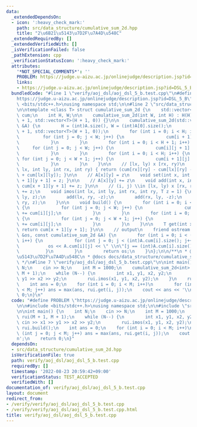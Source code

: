 ```yaml
---
data:
  _extendedDependsOn:
  - icon: ':heavy_check_mark:'
    path: src/data_structure/cumulative_sum_2d.hpp
    title: "2\u6B21\u5143\u7D2F\u7A4D\u548C"
  _extendedRequiredBy: []
  _extendedVerifiedWith: []
  _isVerificationFailed: false
  _pathExtension: cpp
  _verificationStatusIcon: ':heavy_check_mark:'
  attributes:
    '*NOT_SPECIAL_COMMENTS*': ''
    PROBLEM: https://judge.u-aizu.ac.jp/onlinejudge/description.jsp?id=DSL_5_B
    links:
    - https://judge.u-aizu.ac.jp/onlinejudge/description.jsp?id=DSL_5_B
  bundledCode: "#line 1 \"verify/aoj_dsl/aoj_dsl_5_b.test.cpp\"\n#define PROBLEM \"\
    https://judge.u-aizu.ac.jp/onlinejudge/description.jsp?id=DSL_5_B\"\n\n#include\
    \ <bits/stdc++.h>\nusing namespace std;\n\n#line 2 \"src/data_structure/cumulative_sum_2d.hpp\"\
    \n\ntemplate <class T> struct cumulative_sum_2d {\n    std::vector<std::vector<T>>\
    \ cum;\n    int H, W;\n\n    cumulative_sum_2d(int W, int H) : H(H), W(W), cum(W\
    \ + 1, std::vector<T>(H + 1, 0)) {}\n\n    cumulative_sum_2d(std::vector<std::vector<T>>\
    \ &A) {\n        H = (int)A.size(), W = (int)A[0].size();\n        cum.assign(H\
    \ + 1, std::vector<T>(W + 1, 0));\n        for (int i = 0; i < H; i++) {\n   \
    \         for (int j = 0; j < W; j++) {\n                cum[i + 1][j + 1] = A[i][j];\n\
    \            }\n        }\n        for (int i = 0; i < H + 1; i++) {\n       \
    \     for (int j = 0; j < W; j++) {\n                cum[i][j + 1] += cum[i][j];\n\
    \            }\n        }\n        for (int i = 0; i < H; i++) {\n           \
    \ for (int j = 0; j < W + 1; j++) {\n                cum[i + 1][j] += cum[i][j];\n\
    \            }\n        }\n    }\n\n    // [lx, ly) x [rx, ry)\n    T query(int\
    \ lx, int ly, int rx, int ry) { return (cum[rx][ry] - cum[lx][ry] - cum[rx][ly]\
    \ + cum[lx][ly]); }\n\n    // A[x][y] = z\n    void set(int x, int y, T z) { cum[x\
    \ + 1][y + 1] = z; }\n\n    // A[x][y] += z\n    void add(int x, int y, T z) {\
    \ cum[x + 1][y + 1] += z; }\n\n    // (i, j) \\in [lx, ly) x [rx, ry) cum[i][j]\
    \ += z;\n    void imos(int lx, int ly, int rx, int ry, T z = 1) {\n        add(lx,\
    \ ly, z);\n        add(lx, ry, -z);\n        add(rx, ly, -z);\n        add(rx,\
    \ ry, z);\n    }\n\n    void build() {\n        for (int i = 0; i < H + 1; i++)\
    \ {\n            for (int j = 0; j < W; j++) {\n                cum[i][j + 1]\
    \ += cum[i][j];\n            }\n        }\n        for (int i = 0; i < H; i++)\
    \ {\n            for (int j = 0; j < W + 1; j++) {\n                cum[i + 1][j]\
    \ += cum[i][j];\n            }\n        }\n    }\n\n    T get(int x, int y) {\
    \ return cum[x + 1][y + 1]; }\n\n    // output\n    friend ostream &operator<<(ostream\
    \ &os, const cumulative_sum_2d &A) {\n        for (int i = 0; i < (int)A.cum.size();\
    \ i++) {\n            for (int j = 0; j < (int)A.cum[i].size(); j++) {\n     \
    \           os << A.cum[i][j] << \" \\n\"[j == (int)A.cum[i].size() - 1];\n  \
    \          }\n        }\n        return os;\n    }\n};\n\n/**\n * @brief 2\u6B21\
    \u5143\u7D2F\u7A4D\u548C\n * @docs docs/data_structure/cumulative_sum_2d.md\n\
    \ */\n#line 7 \"verify/aoj_dsl/aoj_dsl_5_b.test.cpp\"\n\nint main() {\n    int\
    \ N;\n    cin >> N;\n    int M = 1000;\n    cumulative_sum_2d<int> rui(M + 1,\
    \ M + 1);\n    while (N--) {\n        int x1, y1, x2, y2;\n        cin >> x1 >>\
    \ y1 >> x2 >> y2;\n        rui.imos(x1, y1, x2, y2);\n    }\n    rui.build();\n\
    \    int ans = 0;\n    for (int i = 0; i < M; i++)\n        for (int j = 0; j\
    \ < M; j++) ans = max(ans, rui.get(i, j));\n    cout << ans << '\\n';\n    return\
    \ 0;\n}\n"
  code: "#define PROBLEM \"https://judge.u-aizu.ac.jp/onlinejudge/description.jsp?id=DSL_5_B\"\
    \n\n#include <bits/stdc++.h>\nusing namespace std;\n\n#include \"src/data_structure/cumulative_sum_2d.hpp\"\
    \n\nint main() {\n    int N;\n    cin >> N;\n    int M = 1000;\n    cumulative_sum_2d<int>\
    \ rui(M + 1, M + 1);\n    while (N--) {\n        int x1, y1, x2, y2;\n       \
    \ cin >> x1 >> y1 >> x2 >> y2;\n        rui.imos(x1, y1, x2, y2);\n    }\n   \
    \ rui.build();\n    int ans = 0;\n    for (int i = 0; i < M; i++)\n        for\
    \ (int j = 0; j < M; j++) ans = max(ans, rui.get(i, j));\n    cout << ans << '\\\
    n';\n    return 0;\n}"
  dependsOn:
  - src/data_structure/cumulative_sum_2d.hpp
  isVerificationFile: true
  path: verify/aoj_dsl/aoj_dsl_5_b.test.cpp
  requiredBy: []
  timestamp: '2022-08-23 20:59:42+09:00'
  verificationStatus: TEST_ACCEPTED
  verifiedWith: []
documentation_of: verify/aoj_dsl/aoj_dsl_5_b.test.cpp
layout: document
redirect_from:
- /verify/verify/aoj_dsl/aoj_dsl_5_b.test.cpp
- /verify/verify/aoj_dsl/aoj_dsl_5_b.test.cpp.html
title: verify/aoj_dsl/aoj_dsl_5_b.test.cpp
---
```

